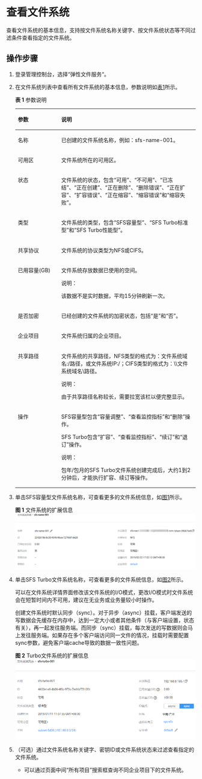 # 查看文件系统<a name="ZH-CN_TOPIC_0103068358"></a>

查看文件系统的基本信息，支持按文件系统名称关键字、按文件系统状态等不同过滤条件查看指定的文件系统。

## 操作步骤<a name="section029319391613"></a>

1.  登录管理控制台，选择“弹性文件服务“。
2.  在文件系统列表中查看所有文件系统的基本信息，参数说明如[表1](#table37365828114557)所示。

    **表 1**  参数说明

    <a name="table37365828114557"></a>
    <table><thead align="left"><tr id="row19122233114557"><th class="cellrowborder" valign="top" width="24.060000000000002%" id="mcps1.2.3.1.1"><p id="p48573226114557"><a name="p48573226114557"></a><a name="p48573226114557"></a>参数</p>
    </th>
    <th class="cellrowborder" valign="top" width="75.94%" id="mcps1.2.3.1.2"><p id="p42117262114557"><a name="p42117262114557"></a><a name="p42117262114557"></a>说明</p>
    </th>
    </tr>
    </thead>
    <tbody><tr id="row43511042114557"><td class="cellrowborder" valign="top" width="24.060000000000002%" headers="mcps1.2.3.1.1 "><p id="p34733515114557"><a name="p34733515114557"></a><a name="p34733515114557"></a>名称</p>
    </td>
    <td class="cellrowborder" valign="top" width="75.94%" headers="mcps1.2.3.1.2 "><p id="p61951365114557"><a name="p61951365114557"></a><a name="p61951365114557"></a>已创建的文件系统名称，例如：sfs-name-001。</p>
    </td>
    </tr>
    <tr id="row38769363537"><td class="cellrowborder" valign="top" width="24.060000000000002%" headers="mcps1.2.3.1.1 "><p id="p08761636185312"><a name="p08761636185312"></a><a name="p08761636185312"></a>可用区</p>
    </td>
    <td class="cellrowborder" valign="top" width="75.94%" headers="mcps1.2.3.1.2 "><p id="p48761636105311"><a name="p48761636105311"></a><a name="p48761636105311"></a>文件系统所在的可用区。</p>
    </td>
    </tr>
    <tr id="row20691380114557"><td class="cellrowborder" valign="top" width="24.060000000000002%" headers="mcps1.2.3.1.1 "><p id="p65389082114557"><a name="p65389082114557"></a><a name="p65389082114557"></a>状态</p>
    </td>
    <td class="cellrowborder" valign="top" width="75.94%" headers="mcps1.2.3.1.2 "><p id="p62024260114557"><a name="p62024260114557"></a><a name="p62024260114557"></a>文件系统的状态，包含“可用”、“不可用”、“已冻结”、“正在创建”、“正在删除”、“删除错误”、“正在扩容”、“扩容错误”、“正在缩容”、“缩容错误”和“缩容失败”。</p>
    </td>
    </tr>
    <tr id="row14779614193918"><td class="cellrowborder" valign="top" width="24.060000000000002%" headers="mcps1.2.3.1.1 "><p id="p1779121416399"><a name="p1779121416399"></a><a name="p1779121416399"></a>类型</p>
    </td>
    <td class="cellrowborder" valign="top" width="75.94%" headers="mcps1.2.3.1.2 "><p id="p17791914113913"><a name="p17791914113913"></a><a name="p17791914113913"></a>文件系统的类型，包含“SFS容量型”、“SFS Turbo标准型”和“SFS Turbo性能型”。</p>
    </td>
    </tr>
    <tr id="row20249422122817"><td class="cellrowborder" valign="top" width="24.060000000000002%" headers="mcps1.2.3.1.1 "><p id="p166491045144519"><a name="p166491045144519"></a><a name="p166491045144519"></a>共享协议</p>
    </td>
    <td class="cellrowborder" valign="top" width="75.94%" headers="mcps1.2.3.1.2 "><p id="p564924517452"><a name="p564924517452"></a><a name="p564924517452"></a>文件系统的协议类型为NFS或CIFS。</p>
    </td>
    </tr>
    <tr id="row194991729112817"><td class="cellrowborder" valign="top" width="24.060000000000002%" headers="mcps1.2.3.1.1 "><p id="p574319178464"><a name="p574319178464"></a><a name="p574319178464"></a>已用容量(GB)</p>
    </td>
    <td class="cellrowborder" valign="top" width="75.94%" headers="mcps1.2.3.1.2 "><p id="p812032619571"><a name="p812032619571"></a><a name="p812032619571"></a>文件系统存放数据已使用的空间。</p>
    <div class="note" id="note1212052685716"><a name="note1212052685716"></a><a name="note1212052685716"></a><span class="notetitle"> 说明： </span><div class="notebody"><p id="p912082695710"><a name="p912082695710"></a><a name="p912082695710"></a>该数据不是实时数据，平均15分钟刷新一次。</p>
    </div></div>
    </td>
    </tr>
    <tr id="row15695362119"><td class="cellrowborder" valign="top" width="24.060000000000002%" headers="mcps1.2.3.1.1 "><p id="p1556983618112"><a name="p1556983618112"></a><a name="p1556983618112"></a>是否加密</p>
    </td>
    <td class="cellrowborder" valign="top" width="75.94%" headers="mcps1.2.3.1.2 "><p id="p1956943691114"><a name="p1956943691114"></a><a name="p1956943691114"></a>已经创建的文件系统的加密状态，包括“是”和“否”。</p>
    </td>
    </tr>
    <tr id="row13181382382"><td class="cellrowborder" valign="top" width="24.060000000000002%" headers="mcps1.2.3.1.1 "><p id="p018128193819"><a name="p018128193819"></a><a name="p018128193819"></a>企业项目</p>
    </td>
    <td class="cellrowborder" valign="top" width="75.94%" headers="mcps1.2.3.1.2 "><p id="p16189833811"><a name="p16189833811"></a><a name="p16189833811"></a>文件系统归属的企业项目。</p>
    </td>
    </tr>
    <tr id="row65429735114557"><td class="cellrowborder" valign="top" width="24.060000000000002%" headers="mcps1.2.3.1.1 "><p id="p65317149114557"><a name="p65317149114557"></a><a name="p65317149114557"></a>共享路径</p>
    </td>
    <td class="cellrowborder" valign="top" width="75.94%" headers="mcps1.2.3.1.2 "><p id="p32469441078"><a name="p32469441078"></a><a name="p32469441078"></a>文件系统的共享路径，NFS类型的格式为：文件系统域名:/路径，或文件系统IP:/；CIFS类型的格式为：\\文件系统域名\路径。</p>
    <div class="note" id="note6962192620914"><a name="note6962192620914"></a><a name="note6962192620914"></a><span class="notetitle"> 说明： </span><div class="notebody"><p id="p1196315261698"><a name="p1196315261698"></a><a name="p1196315261698"></a>由于共享路径名称较长，需要拉宽该栏以便完整显示。</p>
    </div></div>
    </td>
    </tr>
    <tr id="row27443506111522"><td class="cellrowborder" valign="top" width="24.060000000000002%" headers="mcps1.2.3.1.1 "><p id="p46592934111528"><a name="p46592934111528"></a><a name="p46592934111528"></a>操作</p>
    </td>
    <td class="cellrowborder" valign="top" width="75.94%" headers="mcps1.2.3.1.2 "><p id="p928331015157"><a name="p928331015157"></a><a name="p928331015157"></a>SFS容量型包含“容量调整”、“查看监控指标”和“删除”操作。</p>
    <p id="p1783616313514"><a name="p1783616313514"></a><a name="p1783616313514"></a>SFS Turbo包含“扩容”、“查看监控指标”、“续订”和“退订”操作。</p>
    <div class="note" id="note670615411215"><a name="note670615411215"></a><a name="note670615411215"></a><span class="notetitle"> 说明： </span><div class="notebody"><p id="p17708154151220"><a name="p17708154151220"></a><a name="p17708154151220"></a>包年/包月的SFS Turbo文件系统创建完成后，大约1到2分钟后，才能执行扩容、续订等操作。</p>
    </div></div>
    </td>
    </tr>
    </tbody>
    </table>

3.  单击SFS容量型文件系统名称，可查看更多的文件系统信息，如[图1](#fig164610249278)所示。

    **图 1**  文件系统的扩展信息<a name="fig164610249278"></a>  
    ![](figures/文件系统的扩展信息.png "文件系统的扩展信息")

4.  单击SFS Turbo文件系统名称，可查看更多的文件系统信息，如[图2](#fig465882013239)所示。

    可以在文件系统详情界面修改该文件系统的I/O模式，更改I/O模式时文件系统会在短暂时间内不可用，建议在无业务或业务量较小时操作。

    创建文件系统时默认同步（sync）。对于异步（async）挂载，客户端发送的写数据会先缓存在内存中，达到一定大小或者其他条件（与客户端设置，状态有关），再一起发往服务端。而同步（sync）挂载，每次发送的写数据则会马上发往服务端。如果存在多个客户端访问同一文件的情况，挂载时需要配置sync参数，避免客户端cache导致的数据一致性问题。

    **图 2**  Turbo文件系统的扩展信息<a name="fig465882013239"></a>  
    ![](figures/Turbo文件系统的扩展信息.png "Turbo文件系统的扩展信息")

5.  （可选）通过文件系统名称关键字、密钥ID或文件系统状态来过滤查看指定的文件系统。
    -   可以通过页面中间“所有项目”搜索框查询不同企业项目下的文件系统。



